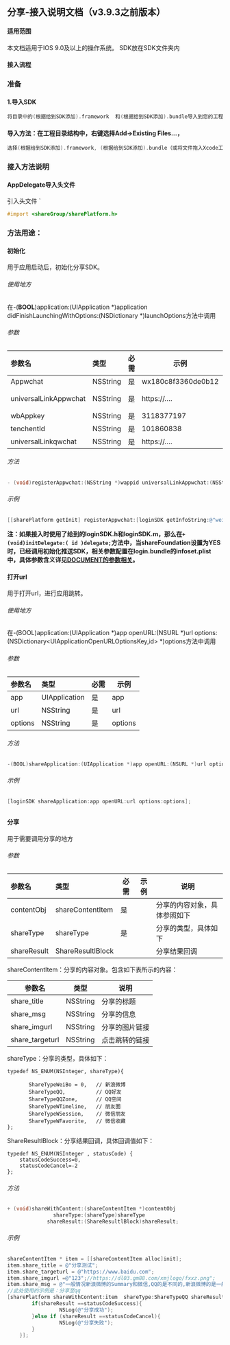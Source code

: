 ## 分享-接入说明文档（v3.9.3之前版本）

#### 适用范围

本文档适用于IOS 9.0及以上的操作系统。
SDK放在SDK文件夹内

#### 接入流程

### 准备

#### 1.导入SDK

```objectivec
将目录中的(根据给到SDK添加).framework  和(根据给到SDK添加).bundle导入到您的工程中。
```

#### 导入方法：在工程目录结构中，右键选择Add->Existing Files...，

```objectivec
选择(根据给到SDK添加).framework, (根据给到SDK添加).bundle（或将文件拖入Xcode工程目录结构中）文件，在弹出的界面中勾选Copy items into destination group's folder(if needed)，并确保Add To Targets勾选相应target。
```

### 接入方法说明

#### AppDelegate导入头文件

 引入头文件  `

```objectivec
#import <shareGroup/sharePlatform.h>
```

### 方法用途：

#### 初始化

用于应用启动后，初始化分享SDK。

###### 使用地方

在-(**BOOL**)application:(UIApplication *)application didFinishLaunchingWithOptions:(NSDictionary *)launchOptions方法中调用

###### 参数

| 参数名                | 类型     | 必需 | 示例               | 说明              |
| :-------------------- | :------- | ---- | ------------------ | ----------------- |
| Appwchat              | NSString | 是   | wx180c8f3360de0b12 | 微信应用id        |
| universalLinkAppwchat | NSString | 是   | https://….         | 微信universalLink |
| wbAppkey              | NSString | 是   | 3118377197         | 微博appkey        |
| tenchentId            | NSString | 是   | 101860838          | qq应用id          |
| universalLinkqwchat   | NSString | 是   | https://….         | qquniversalLink   |

###### 方法

```objectivec
- (void)registerAppwchat:(NSString *)wappid universalLinkAppwchat:(NSString *)wchatlink wbAppkey:(NSString *)appkey tenchentId :(NSString *)qAppid universalLinkqwchat:(NSString *)qlink;
```

###### 示例

```objectivec
[[sharePlatform getInit] registerAppwchat:[loginSDK getInfoString:@"weichatAppid"] universalLinkAppwchat:[loginSDK getInfoString:@"wlink"] wbAppkey:[loginSDK getInfoString:@"wbAppKey"] tenchentId:[loginSDK getInfoString:@"tenchentId"] universalLinkqwchat:[loginSDK getInfoString:@"tlink"]];
```

**注：如果接入时使用了给到的loginSDK.h和loginSDK.m，那么在`+ (void)initDelegate:( id )delegate;`方法中，当shareFoundation设置为YES时，已经调用初始化推送SDK，相关参数配置在login.bundle的infoset.plist中，具体参数含义详见[DOCUMENT的参数相关](DOCUMENT.md)。**



#### 打开url

用于打开url，进行应用跳转。

###### 使用地方

在-(BOOL)application:(UIApplication *)app openURL:(NSURL *)url options:(NSDictionary<UIApplicationOpenURLOptionsKey,id> *)options方法中调用

###### 参数

| 参数名  | 类型          | 必需 | 示例    |
| :------ | :------------ | ---- | ------- |
| app     | UIApplication | 是   | app     |
| url     | NSString      | 是   | url     |
| options | NSString      | 是   | options |

###### 方法

```objectivec
-(BOOL)shareApplication:(UIApplication *)app openURL:(NSURL *)url options:(NSDictionary<UIApplicationOpenURLOptionsKey,id> *)options;
```

###### 示例

```objectivec
[loginSDK shareApplication:app openURL:url options:options];
```

## 



#### 分享

用于需要调用分享的地方

###### 参数

| 参数名      | 类型              | 必需 | 示例 | 说明                         |
| :---------- | :---------------- | ---- | ---- | ---------------------------- |
| contentObj  | shareContentItem  | 是   |      | 分享的内容对象，具体参照如下 |
| shareType   | shareType         | 是   |      | 分享的类型，具体如下         |
| shareResult | ShareResultlBlock |      |      | 分享结果回调                 |

shareContentItem：分享的内容对象。包含如下表所示的内容：

| 参数名          | 类型     | 说明           |
| --------------- | -------- | -------------- |
| share_title     | NSString | 分享的标题     |
| share_msg       | NSString | 分享的信息     |
| share_imgurl    | NSString | 分享的图片链接 |
| share_targeturl | NSString | 点击跳转的链接 |

shareType：分享的类型，具体如下：

```
typedef NS_ENUM(NSInteger, shareType){
    
       ShareTypeWeiBo = 0,   // 新浪微博
       ShareTypeQQ,          // QQ好友
       ShareTypeQQZone,      // QQ空间
       ShareTypeWTimeline,   // 朋友圈
       ShareTypeWSession,    // 微信朋友
       ShareTypeWFavorite,   // 微信收藏
};
```

ShareResultlBlock：分享结果回调，具体回调值如下：

```
typedef NS_ENUM(NSInteger , statusCode) {
    statusCodeSuccess=0,
    statusCodeCancel=-2
};
```

###### 方法

```objectivec
+ (void)shareWithContent:(shareContentItem *)contentObj
               shareType:(shareType)shareType
             shareResult:(ShareResultlBlock)shareResult;
```

###### 示例

```objectivec
shareContentItem * item = [[shareContentItem alloc]init];
item.share_title = @"分享测试";
item.share_targeturl = @"https://www.baidu.com";
item.share_imgurl =@"123";//https://dl03.gm88.com/xmjlogo/fxxz.png";
item.share_msg = @"一般情况新浪微博的Summary和微信,QQ的是不同的,新浪微博的是一般带链接的,而且总共字数不能超过140字";
//此处使用的示例是：分享至qq
[sharePlatform shareWithContent:item  shareType:ShareTypeQQ shareResult:^(NSInteger shareResult) {
        if(shareResult ==statusCodeSuccess){
                 NSLog(@"分享成功");
        }else if (shareResult ==statusCodeCancel){
                 NSLog(@"分享失败");
        }
    }];
```

## 